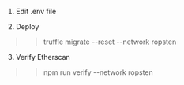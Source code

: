 
1. Edit .env file 

2. Deploy
>> truffle migrate --reset --network ropsten

3. Verify Etherscan
>> npm run verify --network ropsten

